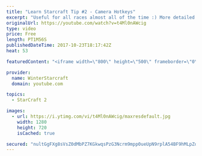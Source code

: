 ```yaml
---
title: "Learn Starcraft Tip #2 - Camera Hotkeys"
excerpt: "Useful for all races almost all of the time :) More detailed guides/tutorials under the learn to play starcraft playlist."
originalUrl: https://youtube.com/watch?v=t4Ml0nAWcig
type: video
price: Free
length: PT1M56S
publishedDateTime: 2017-10-23T18:17:42Z
heat: 53

featuredContent: "<iframe width=\"800\" height=\"500\" frameborder=\"0\" src=\"https://www.youtube.com/embed/t4Ml0nAWcig\" allow=\"accelerometer; autoplay; encrypted-media; gyroscope; picture-in-picture\" allowfullscreen></iframe>"

provider:
  name: WinterStarcraft
  domain: youtube.com

topics:
  - StarCraft 2

images:
  - url: https://i.ytimg.com/vi/t4Ml0nAWcig/maxresdefault.jpg
    width: 1280
    height: 720
    isCached: true

secured: "nultGgFXg8sVsZ0dMbPZ7KGkwqsPzG3Ncrm9mpp0ueUpN9rplA54BF9hMLpZovrWavQcGBBwYyIZ8cfoDcrN6RpkHeNdxgBuxW+DtjoolJRfiowTj/FyfVFR5IMObDZZAWoaDzQpjZCWsMXNQXdhXUWEFIV0uSZOBw/Glhb8l3YdYwhoV8uuK/f+MhkaC+OY5BE78PEYMCPoFOv1yGZgNvdK2vuMvOJE922+NYXY/b9gw6RvQGF5/gwq4UIMqqVisVkerM1f2DqDgaT46sdqIAmSfkBwE1vZgXPzEv5k+3zVdnYw6/kn8pGdPtyAyxTCWwWzv1rU6VCsMVPr1U145V4TddMNC9gd4155WQFdGNSirhJGyyGfc464/K12R8WwZdgKTZsJpjMLQGWxRLYqsfOPDXoFh15V9rnBGd8NnoY=;l2jOsoI98PwFCr+nSrrKtg=="
---
```


